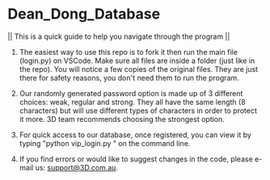 # Dean_Dong_Database

|| This is a quick guide to help you navigate through the program ||

1. The easiest way to use this repo is to fork it then run the main file (login.py) on VSCode. Make sure all files are inside a folder (just like in the repo). You will notice a few copies of the original files. They are just there for safety reasons, you don't need them to run the program.

2. Our randomly generated password option is made up of 3 different choices: weak, regular and strong. They all have the same length (8 characters) but will use different types of characters in order to protect it more. 3D team recommends choosing the strongest option.

3. For quick access to our database, once registered, you can view it by typing "python vip_login.py <username> <password>" on the command line.

4. If you find errors or would like to suggest changes in the code, please e-mail us: support@3D.com.au.
